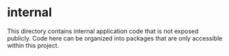 # internal
This directory contains internal application code that is not exposed publicly. Code here can be organized into packages that are only accessible within this project.
